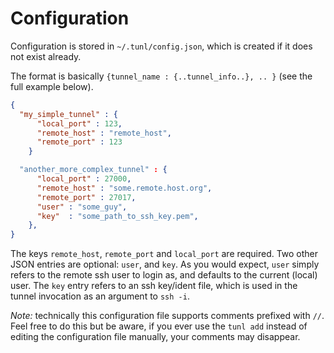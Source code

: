 Configuration
=============

Configuration is stored in `~/.tunl/config.json`, which is created if it does not exist already.

The format is basically `{tunnel_name : {..tunnel_info..}, .. }` (see the full example below).

```json
{
  "my_simple_tunnel" : {
      "local_port" : 123,
      "remote_host" : "remote_host",
      "remote_port" : 123
    }

  "another_more_complex_tunnel" : {
      "local_port" : 27000,
      "remote_host" : "some.remote.host.org",
      "remote_port" : 27017,
      "user" : "some_guy",
      "key"  : "some_path_to_ssh_key.pem",
    },
}
```

The keys `remote_host`, `remote_port` and `local_port` are required. Two other JSON entries are optional: `user`, and `key`.  As you would expect, `user` simply refers to the remote ssh user to login as, and defaults to the current (local) user.  The `key` entry refers to an ssh key/ident file, which is used in the tunnel invocation as an argument to `ssh -i`.

*Note:* technically this configuration file supports comments prefixed with `//`.  Feel free to do this but be aware, if you ever use the `tunl add` instead of editing the configuration file manually, your comments may disappear.
